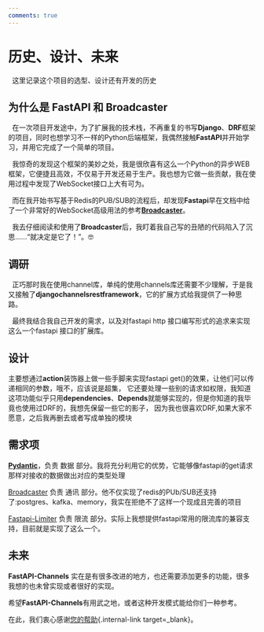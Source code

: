 ```yaml
---
comments: true
---
```


# 历史、设计、未来

&nbsp;&nbsp;这里记录这个项目的选型、设计还有开发的历史

## 为什么是 FastAPI 和 Broadcaster

&nbsp;&nbsp;在一次项目开发途中，为了扩展我的技术栈，不再重复的书写**Django**、**DRF**框架的项目，同时也想学习不一样的Python后端框架，我偶然接触**FastAPI**并开始学习，并用它完成了一个简单的项目。

&nbsp;&nbsp;我惊奇的发现这个框架的美妙之处，我是很欣喜有这么一个Python的异步WEB框架，它便捷且高效，不仅易于开发还易于生产。我也想为它做一些贡献，我在使用过程中发现了WebSocket接口上大有可为。

&nbsp;&nbsp;而在我开始书写基于Redis的PUB/SUB的流程后，却发现**Fastapi**早在文档中给了一个非常好的WebSocket高级用法的参考<a href="https://docs.pydantic.dev/" class="external-link" target="_blank">**Broadcaster**</a>。

&nbsp;&nbsp;我去仔细阅读和使用了**Broadcaster**后，我盯着我自己写的丑陋的代码陷入了沉思……“就决定是它了！”。🤓




## 调研

&nbsp;&nbsp;正巧那时我在使用channel库，单纯的使用channels库还需要不少理解，于是我又接触了**djangochannelsrestframework**，它的扩展方式给我提供了一种思路。

&nbsp;&nbsp;最终我结合我自己开发的需求，以及对fastapi http 接口编写形式的追求来实现这么一个fastapi 接口的扩展库。


## 设计

主要想通过**action**装饰器上做一些手脚来实现fastapi get()的效果，让他们可以传递相同的参数，哦不，应该说是超集，
它还要处理一些别的请求如权限，我知道这项功能似乎只用**dependencies**、**Depends**就能够实现的，但是你知道的我毕竟也使用过DRF的，我想先保留一些它的影子，
因为我也很喜欢DRF,如果大家不愿意，之后我再删去或者写成单独的模块

## 需求项

<a href="https://docs.pydantic.dev/" class="external-link" target="_blank">**Pydantic**</a>，负责 数据 部分。我将充分利用它的优势，它能够像fastapi的get请求那样对接收的数据做出对应的类型处理

<a href="https://github.com/encode/broadcaster" class="external-link" target="_blank">Broadcaster</a> 负责 通讯 部分。他不仅实现了redis的PUb/SUB还支持了:postgres、kafka、memory，我实在拒绝不了这样一个现成且完善的项目

<a href="https://github.com/long2ice/fastapi-limiter" class="external-link" target="_blank">Fastapi-Limiter</a> 负责 限流 部分。实际上我想提供fastapi常用的限流库的兼容支持，目前就是实现了这么一个。

## 未来

**FastAPI-Channels** 实在是有很多改进的地方，也还需要添加更多的功能，很多我想的也未曾实现或者很好的实现。

希望**FastAPI-Channels**有用武之地，或者这种开发模式能给你们一种参考。

在此，我们衷心感谢[您的帮助](help-fastapi-channels.md){.internal-link target=_blank}。
